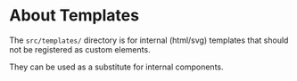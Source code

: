 # About Templates

The `src/templates/` directory is for internal (html/svg) templates that should
not be registered as custom elements.

They can be used as a substitute for internal components.
